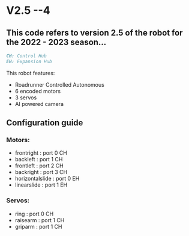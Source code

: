 # V2.5 --4
## This code refers to version 2.5 of the robot for the 2022 - 2023 season...
```md
CH: Control Hub
EH: Expansion Hub
```

This robot features:
 - Roadrunner Controlled Autonomous
 - 6 encoded motors
 - 3 servos
 - AI powered camera

## Configuration guide
### Motors:
 - frontright : port 0 CH
 - backleft : port 1 CH
 - frontleft : port 2 CH
 - backright : port 3 CH
 - horizontalslide : port 0 EH
 - linearslide : port 1 EH

### Servos:
 - ring : port 0 CH
 - raisearm : port 1 CH
 - griparm : port 1 CH